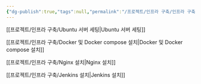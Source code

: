 ```yaml
---
{"dg-publish":true,"tags":null,"permalink":"/프로젝트/인프라 구축/인프라 구축 가이드/","dgPassFrontmatter":true}
---
```


[[프로젝트/인프라 구축/Ubuntu 서버 세팅\|Ubuntu 서버 세팅]]

[[프로젝트/인프라 구축/Docker 및 Docker compose 설치\|Docker 및 Docker compose 설치]]

[[프로젝트/인프라 구축/Nginx 설치\|Nginx 설치]]

[[프로젝트/인프라 구축/Jenkins 설치\|Jenkins 설치]]
